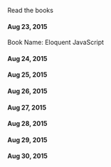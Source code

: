 Read the books


#### Aug 23, 2015
Book Name: Eloquent JavaScript


#### Aug 24, 2015
#### Aug 25, 2015
#### Aug 26, 2015
#### Aug 27, 2015
#### Aug 28, 2015
#### Aug 29, 2015
#### Aug 30, 2015